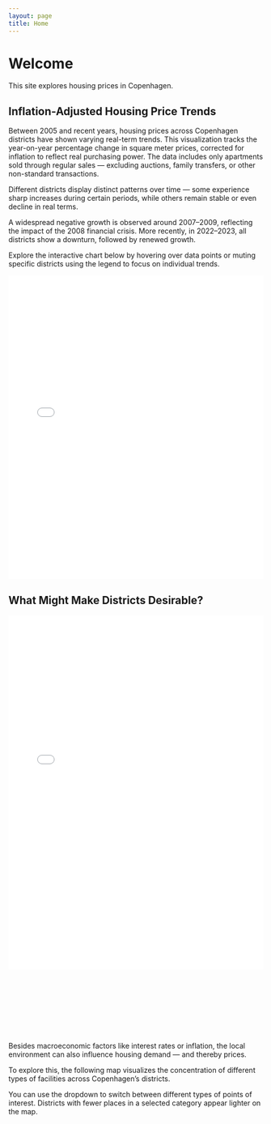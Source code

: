 ```yaml
---
layout: page
title: Home
---
```


# Welcome

This site explores housing prices in Copenhagen.

## Inflation-Adjusted Housing Price Trends


Between 2005 and recent years, housing prices across Copenhagen districts have shown varying real-term trends. This visualization tracks the year-on-year percentage change in square meter prices, corrected for inflation to reflect real purchasing power. The data includes only apartments sold through regular sales — excluding auctions, family transfers, or other non-standard transactions.

Different districts display distinct patterns over time — some experience sharp increases during certain periods, while others remain stable or even decline in real terms.

A widespread negative growth is observed around 2007–2009, reflecting the impact of the 2008 financial crisis. More recently, in 2022–2023, all districts show a downturn, followed by renewed growth.

Explore the interactive chart below by hovering over data points or muting specific districts using the legend to focus on individual trends.


<iframe 
  src="{{ '/assets/bokeh/inflation_adjusted_price_trends.html' | relative_url }}" 
  width="100%" 
  height="600" 
  frameborder="0" 
  loading="lazy">
</iframe>

## What Might Make Districts Desirable?

<div style="display: flex; flex-wrap: wrap; gap: 2rem; align-items: flex-start;">

  <!-- Left Column: Map -->
  <div style="flex: 2; min-width: 400px;">
    <iframe 
      src="{{ '/assets/bokeh/district_poi_map.html' | relative_url }}" 
      width="100%" 
      height="700" 
      frameborder="0" 
      loading="lazy">
    </iframe>
  </div>

  <!-- Right Column: Text -->
  <div style="flex: 1; min-width: 300px; max-width: 500px; margin-top: 6rem;">
    <p>
      Besides macroeconomic factors like interest rates or inflation, the local environment can also influence housing demand — and thereby prices.
    </p>
    <p>
      To explore this, the following map visualizes the concentration of different types of facilities across Copenhagen’s districts.
    </p>
    <p>
      You can use the dropdown to switch between different types of points of interest. Districts with fewer places in a selected category appear lighter on the map.
    </p>
  </div>

</div>


